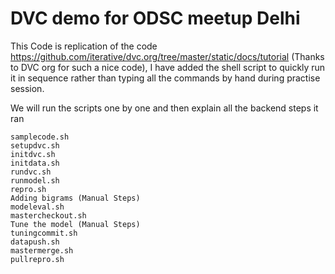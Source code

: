 # DVC demo for ODSC meetup Delhi
This Code is replication of the code https://github.com/iterative/dvc.org/tree/master/static/docs/tutorial (Thanks to DVC org for such a nice code), I have added the shell script to quickly run it in sequence rather than typing all the commands by hand during practise session.

We will run the scripts one by one and then explain all the backend steps it ran

```
samplecode.sh
setupdvc.sh
initdvc.sh
initdata.sh
rundvc.sh
runmodel.sh
repro.sh
Adding bigrams (Manual Steps)
modeleval.sh
mastercheckout.sh
Tune the model (Manual Steps)
tuningcommit.sh
datapush.sh
mastermerge.sh
pullrepro.sh

```

